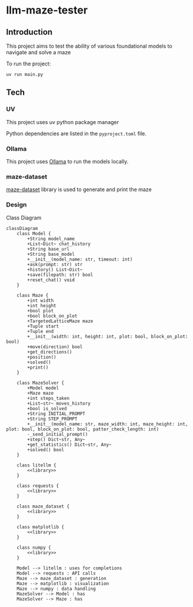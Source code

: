 # llm-maze-tester

## Introduction

This project aims to test the ability of various foundational models to navigate and solve a maze

To run the project:

`uv run main.py`

## Tech

### UV

This project uses uv python package manager

Python dependencies are listed in the `pyproject.toml` file.

### Ollama

This project uses [Ollama](https://ollama.com/) to run the models locally.

### maze-dataset

[maze-dataset](https://github.com/understanding-search/maze-dataset) library is used to generate and print the maze

### Design

Class Diagram

```mermaid
classDiagram
    class Model {
        +String model_name
        +List~Dict~ chat_history
        +String base_url
        +String base_model
        +__init__(model_name: str, timeout: int)
        +ask(prompt: str) str
        +history() List~Dict~
        +save(filepath: str) bool
        +reset_chat() void
    }
    
    class Maze {
        +int width
        +int height
        +bool plot
        +bool block_on_plot
        +TargetedLatticeMaze maze
        +Tuple start
        +Tuple end
        +__init__(width: int, height: int, plot: bool, block_on_plot: bool)
        +move(direction) bool
        +get_directions()
        +position()
        +solved()
        +print()
    }
    
    class MazeSolver {
        +Model model
        +Maze maze
        +int steps_taken
        +List~str~ moves_history
        +bool is_solved
        +String INITIAL_PROMPT
        +String STEP_PROMPT
        +__init__(model_name: str, maze_width: int, maze_height: int, plot: bool, block_on_plot: bool, patter_check_length: int)
        -_send_initial_prompt()
        +step() Dict~str, Any~
        +get_statistics() Dict~str, Any~
        +solved() bool
    }
    
    class litellm {
        <<library>>
    }
    
    class requests {
        <<library>>
    }
    
    class maze_dataset {
        <<library>>
    }
    
    class matplotlib {
        <<library>>
    }
    
    class numpy {
        <<library>>
    }
    
    Model --> litellm : uses for completions
    Model --> requests : API calls
    Maze --> maze_dataset : generation
    Maze --> matplotlib : visualization
    Maze --> numpy : data handling
    MazeSolver --> Model : has
    MazeSolver --> Maze : has
```
